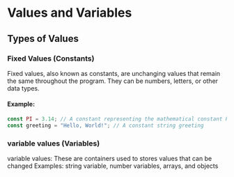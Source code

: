 # Values and Variables

## Types of Values

### Fixed Values (Constants)

Fixed values, also known as constants, are unchanging values that remain the same throughout the program. They can be numbers, letters, or other data types.

#### Example:

```javascript
const PI = 3.14; // A constant representing the mathematical constant Pi
const greeting = "Hello, World!"; // A constant string greeting
```

### variable values (Variables)
variable values: These are containers used to stores values that can be changed
Examples: string variable, number variables, arrays, and objects

